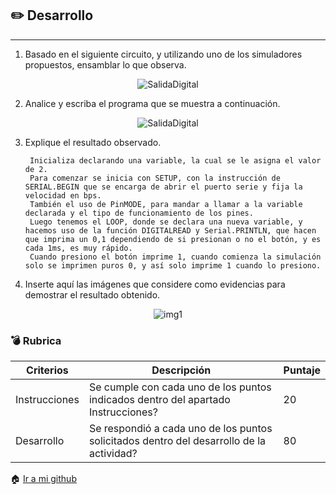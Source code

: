 ## :pencil2: Desarrollo
----
1. Basado en el siguiente circuito, y utilizando uno de los simuladores propuestos, ensamblar lo que observa.

<p align="center">
    <img alt="SalidaDigital" src="https://scontent.fqro3-1.fna.fbcdn.net/v/t1.15752-9/189096685_539235790533175_4291390294981031547_n.png?_nc_cat=102&ccb=1-3&_nc_sid=ae9488&_nc_eui2=AeEIWbG8f32Xi96FQyXAoDlw-POohW8NSZP486iFbw1Jk5TBaJ_Fiuer5H90cmToSTi5c8VEHygYzauvC6jKUkhm&_nc_ohc=gnDgDpm0KFgAX_dhLQU&_nc_ht=scontent.fqro3-1.fna&oh=6c7571df383d239ec8ccf54855e118a2&oe=60CB6A56" width=auto height=auto>
</p>

2. Analice y escriba el programa que se muestra a continuación.

<p align="center">
    <img alt="SalidaDigital" src="https://scontent.fqro3-1.fna.fbcdn.net/v/t1.15752-9/188724046_167101065417664_7912286475971140015_n.png?_nc_cat=109&ccb=1-3&_nc_sid=ae9488&_nc_eui2=AeHZw6Rgp0upnRrX3M2mDJKZzlmqlkKghNTOWaqWQqCE1E6CKEeBqdbzGwR1VHW5_j0XP0OgdCm1Z_mhNUoZAdfm&_nc_ohc=Q0GpCyYsrMIAX8YuKbT&_nc_ht=scontent.fqro3-1.fna&oh=db1a47ff9bad911af61eaeea46aad624&oe=60CAF350" width=auto height=auto>
</p >

3. Explique el resultado observado.
        
        Inicializa declarando una variable, la cual se le asigna el valor de 2.
        Para comenzar se inicia con SETUP, con la instrucción de SERIAL.BEGIN que se encarga de abrir el puerto serie y fija la velocidad en bps.
        También el uso de PinMODE, para mandar a llamar a la variable declarada y el tipo de funcionamiento de los pines.
        Luego tenemos el LOOP, donde se declara una nueva variable, y hacemos uso de la función DIGITALREAD y Serial.PRINTLN, que hacen que imprima un 0,1 dependiendo de si presionan o no el botón, y es cada 1ms, es muy rápido.
        Cuando presiono el botón imprime 1, cuando comienza la simulación solo se imprimen puros 0, y así solo imprime 1 cuando lo presiono.
    

4. Inserte aquí las imágenes que considere como evidencias para demostrar el resultado obtenido.

<p align="center">
    <img alt="img1" src="https://scontent.fqro3-1.fna.fbcdn.net/v/t1.15752-9/189206211_627176834908918_4042722937198923421_n.png?_nc_cat=110&ccb=1-3&_nc_sid=ae9488&_nc_eui2=AeGN0ft2JF94m1CR-lz188N9XC77BB7vyOlcLvsEHu_I6bWBbGaSVGG5AOORxyQHnBvx5RRCBv9pK1YVwssHPijr&_nc_ohc=5AfrKMes7jQAX-YntKJ&_nc_ht=scontent.fqro3-1.fna&oh=248d2af067a3e3ecb5492f8d55cbed1c&oe=60CCCE7C" width=auto height=auto>
</p>


### :bomb: Rubrica

| Criterios     | Descripción                                                                                  | Puntaje |
| ------------- | -------------------------------------------------------------------------------------------- | ------- |
| Instrucciones | Se cumple con cada uno de los puntos indicados dentro del apartado Instrucciones?            | 20 |
| Desarrollo    | Se respondió a cada uno de los puntos solicitados dentro del desarrollo de la actividad?     | 80      |

:house: [Ir a mi github](https://github.com/Guillermosantos29/SistemasProgramables)